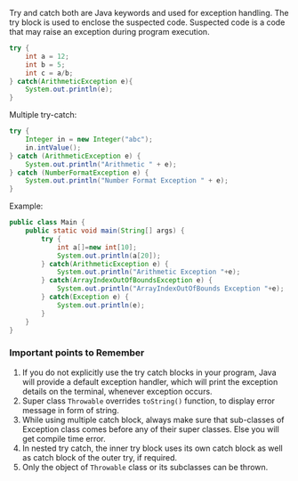 Try and catch both are Java keywords and used for exception handling. The try block is used to enclose the suspected code. Suspected code is a code that may raise an exception during program execution.

```java
try {
    int a = 12;
    int b = 5;
    int c = a/b;
} catch(ArithmeticException e){
    System.out.println(e);
}
```

Multiple try-catch:

```java
try {
    Integer in = new Integer("abc");
    in.intValue();
} catch (ArithmeticException e) {
    System.out.println("Arithmetic " + e);
} catch (NumberFormatException e) {
    System.out.println("Number Format Exception " + e); 
}
```

Example:

```java
public class Main {
    public static void main(String[] args) {
        try {
            int a[]=new int[10];    
            System.out.println(a[20]);  
        } catch(ArithmeticException e) {
            System.out.println("Arithmetic Exception "+e);  
        } catch(ArrayIndexOutOfBoundsException e) {
            System.out.println("ArrayIndexOutOfBounds Exception "+e);  
        } catch(Exception e) {
            System.out.println(e);  
        }
    }
}
```

### Important points to Remember

1. If you do not explicitly use the try catch blocks in your program,  Java will provide a default exception handler, which will print the  exception details on the terminal, whenever exception occurs.
2. Super class `Throwable` overrides `toString()` function, to display error message in form of string.
3. While using multiple catch block, always make sure that sub-classes  of Exception class comes before any of their super classes. Else you  will get compile time error.
4. In nested try catch, the inner try block uses its own catch block as well as catch block of the outer try, if required.
5. Only the object of `Throwable` class or its subclasses can be thrown.